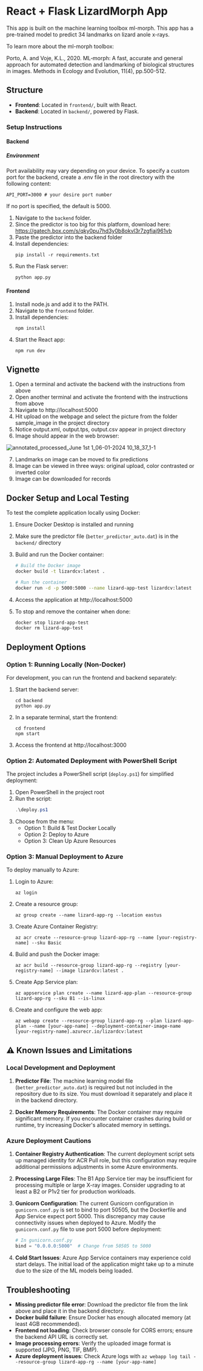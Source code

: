 # React + Flask LizardMorph App
This app is built on the machine learning toolbox ml-morph. This app has a pre-trained model to predict 34 landmarks on lizard anole x-rays.

To learn more about the ml-morph toolbox: 

Porto, A. and Voje, K.L., 2020. ML‐morph: A fast, accurate and general approach for automated detection and landmarking of biological structures in images. Methods in Ecology and Evolution, 11(4), pp.500-512.

## Structure

- **Frontend**: Located in `frontend/`, built with React.
- **Backend**: Located in `backend/`, powered by Flask.

### Setup Instructions

#### Backend

##### Environment
Port availability may vary depending on your device. To specify a custom port for the backend, create a .env file in the root directory with the following content:
```
API_PORT=3000 # your desire port number
```
If no port is specified, the default is 5000.

1. Navigate to the `backend` folder.
2. Since the predictor is too big for this platform, download here: https://gatech.box.com/s/qky0pu7hd3y0b8okvl3r7zgfiaj961vb
3. Paste the predictor into the backend folder
4. Install dependencies:
   ```
   pip install -r requirements.txt
   ```
5. Run the Flask server:
   ```
   python app.py
   ```

#### Frontend
1. Install node.js and add it to the PATH.
2. Navigate to the `frontend` folder.
3. Install dependencies:
   ```
   npm install
   ```
4. Start the React app:
   ```
   npm run dev
   ```
## Vignette
1. Open a terminal and activate the backend with the instructions from above
2. Open another terminal and activate the frontend with the instructions from above
3. Navigate to http://localhost:5000 
4. Hit upload on the webpage and select the picture from the folder sample_image in the project directory
5. Notice output.xml, output.tps, output.csv appear in project directory
6. Image should appear in the web browser:
   
![annotated_processed_June 1st 1_06-01-2024 10_18_37_1-1](https://github.com/user-attachments/assets/ad89d5f6-cfbf-4d17-acfe-1c1c1f2647cc)


7. Landmarks on image can be moved to fix predictions
8. Image can be viewed in three ways: original upload, color contrasted or inverted color
9. Image can be downloaded for records

## Docker Setup and Local Testing

To test the complete application locally using Docker:

1. Ensure Docker Desktop is installed and running
2. Make sure the predictor file (`better_predictor_auto.dat`) is in the `backend/` directory
3. Build and run the Docker container:

   ```bash
   # Build the Docker image
   docker build -t lizardcv:latest .

   # Run the container
   docker run -d -p 5000:5000 --name lizard-app-test lizardcv:latest
   ```

4. Access the application at http://localhost:5000
5. To stop and remove the container when done:
   ```bash
   docker stop lizard-app-test
   docker rm lizard-app-test
   ```

## Deployment Options

### Option 1: Running Locally (Non-Docker)

For development, you can run the frontend and backend separately:

1. Start the backend server:
   ```
   cd backend
   python app.py
   ```

2. In a separate terminal, start the frontend:
   ```
   cd frontend
   npm start
   ```

3. Access the frontend at http://localhost:3000

### Option 2: Automated Deployment with PowerShell Script

The project includes a PowerShell script (`deploy.ps1`) for simplified deployment:

1. Open PowerShell in the project root
2. Run the script:
   ```powershell
   .\deploy.ps1
   ```
3. Choose from the menu:
   - Option 1: Build & Test Docker Locally
   - Option 2: Deploy to Azure
   - Option 3: Clean Up Azure Resources

### Option 3: Manual Deployment to Azure

To deploy manually to Azure:

1. Login to Azure:
   ```
   az login
   ```

2. Create a resource group:
   ```
   az group create --name lizard-app-rg --location eastus
   ```

3. Create Azure Container Registry:
   ```
   az acr create --resource-group lizard-app-rg --name [your-registry-name] --sku Basic
   ```

4. Build and push the Docker image:
   ```
   az acr build --resource-group lizard-app-rg --registry [your-registry-name] --image lizardcv:latest .
   ```

5. Create App Service plan:
   ```
   az appservice plan create --name lizard-app-plan --resource-group lizard-app-rg --sku B1 --is-linux
   ```

6. Create and configure the web app:
   ```
   az webapp create --resource-group lizard-app-rg --plan lizard-app-plan --name [your-app-name] --deployment-container-image-name [your-registry-name].azurecr.io/lizardcv:latest
   ```

## ⚠️ Known Issues and Limitations

### Local Development and Deployment

1. **Predictor File**: The machine learning model file (`better_predictor_auto.dat`) is required but not included in the repository due to its size. You must download it separately and place it in the backend directory.

2. **Docker Memory Requirements**: The Docker container may require significant memory. If you encounter container crashes during build or runtime, try increasing Docker's allocated memory in settings.

### Azure Deployment Cautions

1. **Container Registry Authentication**: The current deployment script sets up managed identity for ACR Pull role, but this configuration may require additional permissions adjustments in some Azure environments.

2. **Processing Large Files**: The B1 App Service tier may be insufficient for processing multiple or large X-ray images. Consider upgrading to at least a B2 or P1v2 tier for production workloads.

3. **Gunicorn Configuration**: The current Gunicorn configuration in `gunicorn.conf.py` is set to bind to port 50505, but the Dockerfile and App Service expect port 5000. This discrepancy may cause connectivity issues when deployed to Azure. Modify the `gunicorn.conf.py` file to use port 5000 before deployment:

   ```python
   # In gunicorn.conf.py
   bind = "0.0.0.0:5000"  # Change from 50505 to 5000
   ```

4. **Cold Start Issues**: Azure App Service containers may experience cold start delays. The initial load of the application might take up to a minute due to the size of the ML models being loaded.

## Troubleshooting

- **Missing predictor file error**: Download the predictor file from the link above and place it in the backend directory.
- **Docker build failure**: Ensure Docker has enough allocated memory (at least 4GB recommended).
- **Frontend not loading**: Check browser console for CORS errors; ensure the backend API URL is correctly set.
- **Image processing errors**: Verify the uploaded image format is supported (JPG, PNG, TIF, BMP).
- **Azure deployment issues**: Check Azure logs with `az webapp log tail --resource-group lizard-app-rg --name [your-app-name]`





